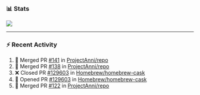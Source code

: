 ### :bar_chart: Stats

<a href="#">
  <img align="center" src="https://github-readme-stats.vercel.app/api?username=tuzi3040&show_icons=true&theme=dark" />
</a>

---

### :zap: Recent Activity

<!--START_SECTION:activity-->
1. 🎉 Merged PR [#141](https://github.com/ProjectAnni/repo/pull/141) in [ProjectAnni/repo](https://github.com/ProjectAnni/repo)
2. 🎉 Merged PR [#138](https://github.com/ProjectAnni/repo/pull/138) in [ProjectAnni/repo](https://github.com/ProjectAnni/repo)
3. ❌ Closed PR [#129603](https://github.com/Homebrew/homebrew-cask/pull/129603) in [Homebrew/homebrew-cask](https://github.com/Homebrew/homebrew-cask)
4. 💪 Opened PR [#129603](https://github.com/Homebrew/homebrew-cask/pull/129603) in [Homebrew/homebrew-cask](https://github.com/Homebrew/homebrew-cask)
5. 🎉 Merged PR [#122](https://github.com/ProjectAnni/repo/pull/122) in [ProjectAnni/repo](https://github.com/ProjectAnni/repo)
<!--END_SECTION:activity-->
